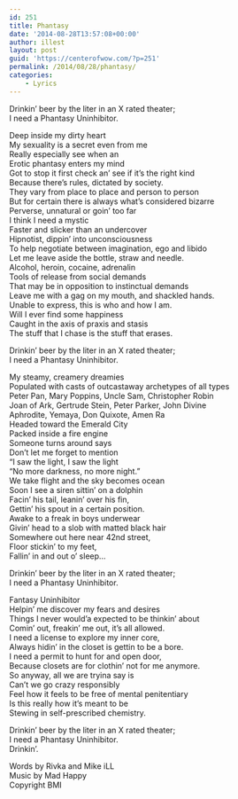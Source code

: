 ```yaml
---
id: 251
title: Phantasy
date: '2014-08-28T13:57:08+00:00'
author: illest
layout: post
guid: 'https://centerofwow.com/?p=251'
permalink: /2014/08/28/phantasy/
categories:
    - Lyrics
---
```


Drinkin’ beer by the liter in an X rated theater;  
I need a Phantasy Uninhibitor.

Deep inside my dirty heart  
My sexuality is a secret even from me  
Really especially see when an  
Erotic phantasy enters my mind  
Got to stop it first check an’ see if it’s the right kind  
Because there’s rules, dictated by society.  
They vary from place to place and person to person  
But for certain there is always what’s considered bizarre  
Perverse, unnatural or goin’ too far  
I think I need a mystic  
Faster and slicker than an undercover  
Hipnotist, dippin’ into unconsciousness  
To help negotiate between imagination, ego and libido  
Let me leave aside the bottle, straw and needle.  
Alcohol, heroin, cocaine, adrenalin  
Tools of release from social demands  
That may be in opposition to instinctual demands  
Leave me with a gag on my mouth, and shackled hands.  
Unable to express, this is who and how I am.  
Will I ever find some happiness  
Caught in the axis of praxis and stasis  
The stuff that I chase is the stuff that erases.

Drinkin’ beer by the liter in an X rated theater;  
I need a Phantasy Uninhibitor.

My steamy, creamery dreamies  
Populated with casts of outcastaway archetypes of all types  
Peter Pan, Mary Poppins, Uncle Sam, Christopher Robin  
Joan of Ark, Gertrude Stein, Peter Parker, John Divine  
Aphrodite, Yemaya, Don Quixote, Amen Ra  
Headed toward the Emerald City  
Packed inside a fire engine  
Someone turns around says  
Don’t let me forget to mention  
“I saw the light, I saw the light  
“No more darkness, no more night.”  
We take flight and the sky becomes ocean  
Soon I see a siren sittin’ on a dolphin  
Facin’ his tail, leanin’ over his fin,  
Gettin’ his spout in a certain position.  
Awake to a freak in boys underwear  
Givin’ head to a slob with matted black hair  
Somewhere out here near 42nd street,  
Floor stickin’ to my feet,  
Fallin’ in and out o’ sleep…

Drinkin’ beer by the liter in an X rated theater;  
I need a Phantasy Uninhibitor.

Fantasy Uninhibitor  
Helpin’ me discover my fears and desires  
Things I never would’a expected to be thinkin’ about  
Comin’ out, freakin’ me out, it’s all allowed.  
I need a license to explore my inner core,  
Always hidin’ in the closet is gettin to be a bore.  
I need a permit to hunt for and open door,  
Because closets are for clothin’ not for me anymore.  
So anyway, all we are tryina say is  
Can’t we go crazy responsibly  
Feel how it feels to be free of mental penitentiary  
Is this really how it’s meant to be  
Stewing in self-prescribed chemistry.

Drinkin’ beer by the liter in an X rated theater;  
I need a Phantasy Uninhibitor.  
Drinkin’.

Words by Rivka and Mike iLL  
Music by Mad Happy  
Copyright BMI